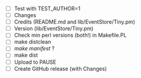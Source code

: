 - [ ] Test with TEST\_AUTHOR=1
- [ ] Changes
- [ ] Credits (README.md and lib/EventStore/Tiny.pm)
- [ ] Version (lib/EventStore/Tiny.pm)
- [ ] Check min perl versions (both!) in Makefile.PL
- [ ] make distclean
- [ ] *make manifest* ?
- [ ] make dist
- [ ] Upload to PAUSE
- [ ] Create GitHub release (with Changes)
